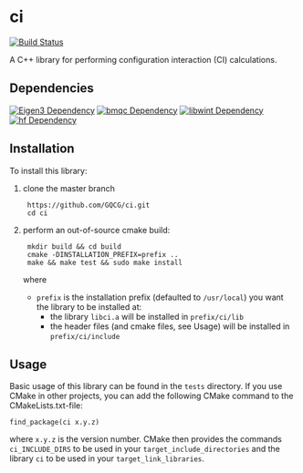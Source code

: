 # ci
[![Build Status](https://travis-ci.org/GQCG/ci.svg?branch=master)](https://travis-ci.org/GQCG/ci)

A C++ library for performing configuration interaction (CI) calculations.

## Dependencies
[![Eigen3 Dependency](https://img.shields.io/badge/Eigen-3+-blue.svg)](http://eigen.tuxfamily.org/index.php?title=Main_Page)
[![bmqc Dependency](https://img.shields.io/badge/bmqc-0.2.0+-blue.svg)](https://github.com/GQCG/bmqc)
[![libwint Dependency](https://img.shields.io/badge/libwrp-2.3.0+-blue.svg)](https://github.com/GQCG/libwrp)
[![hf Dependency](https://img.shields.io/badge/hf-2.0.2+-blue.svg)](https://github.com/GQCG/hf)

## Installation
To install this library:
1. clone the master branch

        https://github.com/GQCG/ci.git
        cd ci

2. perform an out-of-source cmake build:

        mkdir build && cd build
        cmake -DINSTALLATION_PREFIX=prefix ..
        make && make test && sudo make install

    where
    * `prefix` is the installation prefix (defaulted to `/usr/local`) you want the library to be installed at:
        * the library `libci.a` will be installed in `prefix/ci/lib`
        * the header files (and cmake files, see Usage) will be installed in `prefix/ci/include`


## Usage
Basic usage of this library can be found in the `tests` directory. If you use CMake in other projects, you can add the following CMake command to the CMakeLists.txt-file:

    find_package(ci x.y.z)

where `x.y.z` is the version number. CMake then provides the commands `ci_INCLUDE_DIRS` to be used in your `target_include_directories` and the library `ci` to be used in your `target_link_libraries`.

